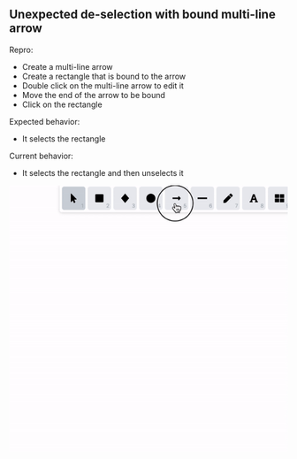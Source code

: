 ## Unexpected de-selection with bound multi-line arrow

Repro:

- Create a multi-line arrow
- Create a rectangle that is bound to the arrow
- Double click on the multi-line arrow to edit it
- Move the end of the arrow to be bound
- Click on the rectangle

Expected behavior:

- It selects the rectangle

Current behavior:

- It selects the rectangle and then unselects it

<img src="bug.gif" />
